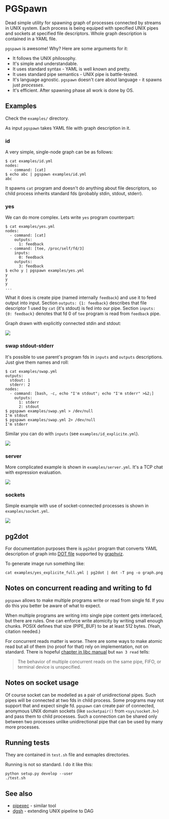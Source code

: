 PGSpawn
=======

Dead simple utility for spawning graph of processes connected by streams in UNIX system. Each process is being equiped with specified UNIX pipes and sockets at specified file descriptors. Whole graph description is contained in a YAML file.

`pgspawn` is awesome! Why? Here are some arguments for it:

* It follows the UNIX philosophy.
* It's simple and understandable.
* It uses standard syntax - YAML is well known and pretty.
* It uses standard pipe semantics - UNIX pipe is battle-tested.
* It's language agnostic. `pgspawn` doesn't care about language - it spawns just *processes*.
* It's efficient. After spawning phase all work is done by OS.

Examples
--------

Check the `examples/` directory.

As input `pgspawn` takes YAML file with graph description in it.

### id

A very simple, single-node graph can be as follows:

    $ cat examples/id.yml
    nodes:
      - command: [cat]
    $ echo abc | pgspawn examples/id.yml
    abc

It spawns `cat` program and doesn't do anything about file descriptors,
so child process inherits standard fds (probably stdin, stdout, stderr).

### yes

We can do more complex. Lets write `yes` program counterpart:

    $ cat examples/yes.yml
    nodes:
      - command: [cat]
        outputs:
          1: feedback
      - command: [tee, /proc/self/fd/3]
        inputs:
          0: feedback
        outputs:
          3: feedback
    $ echo y | pgspawn examples/yes.yml
    y
    y
    y
    ...

What it does is create pipe (named internally `feedback`) and use it to
feed output into input. Section `outputs: {1: feedback}` describes that
file descriptor 1 used by `cat` (it's stdout) is fed into our pipe.
Section `inputs: {0: feedback}` denotes that fd 0 of `tee` program is
read from `feedback` pipe.

Graph drawn with explicitly connected stdin and stdout:

![](images/yes_explicite.png)

### swap stdout-stderr

It's possible to use parent's program fds in `inputs` and `outputs` descriptions.
Just give them names and roll:

    $ cat examples/swap.yml
    outputs:
      stdout: 1
      stderr: 2
    nodes:
      - command: [bash, -c, echo "I'm stdout"; echo "I'm stderr" >&2;]
        outputs:
          1: stderr
          2: stdout
    $ pgspawn examples/swap.yml > /dev/null
    I'm stdout
    $ pgspawn examples/swap.yml 2> /dev/null
    I'm stderr

Similar you can do with `inputs` (see `examples/id_explicite.yml`).

![](images/swap.png)

### server

More complicated example is shown in `examples/server.yml`.
It's a TCP chat with expression evaluation.

![](images/server.png)

### sockets

Simple example with use of socket-connected processes is shown in `examples/socket.yml`.

![](images/socket.png)

pg2dot
------

For documentation purposes there is `pg2dot` program that converts YAML
description of graph into [DOT file](https://en.wikipedia.org/wiki/DOT_(graph_description_language))
supported by [graphviz](http://www.graphviz.org/).

To generate image run something like:

    cat examples/yes_explicite_full.yml | pg2dot | dot -T png -o graph.png

Notes on concurrent reading and writing to fd
---------------------------------------------

`pgspawn` allows to make multiple programs write or read from single fd. If you do this you better be aware of what to expect.

When multiple programs are writing into single pipe content gets interlaced, but there are rules. One can enforce write atomicity by writing small enough chunks. POSIX defines that size (PIPE_BUF) to be at least 512 bytes. (Yeah, citation needed.)

For concurrent reads matter is worse. There are some ways to make atomic read but all of them (no proof for that) rely on implementation, not on standard. There is hopeful [chapter in libc manual](https://www.gnu.org/software/libc/manual/html_node/Pipe-Atomicity.html) but `man 3 read` tells:

> The behavior of multiple concurrent reads on the same pipe, FIFO, or terminal device is unspecified.

Notes on socket usage
---------------------

Of course socket can be modelled as a pair of unidirectional pipes. Such pipes will be connected at two fds in child process. Some programs may not support that and expect single fd. `pgspawn` can create pair of connected, anonymous UNIX domain sockets (like `socketpair()` from `<sys/socket.h>`) and pass them to child processes. Such a connection can be shared only between two processes unlike unidirectional pipe that can be used by many more processes.

Running tests
-------------

They are contained in `test.sh` file and exmaples directories.

Running is not so standard. I do it like this:

    python setup.py develop --user
    ./test.sh

See also
--------

* [pipexec](https://github.com/flonatel/pipexec) - similar tool
* [dgsh](https://www2.dmst.aueb.gr/dds/sw/dgsh/) - extending UNIX pipeline to DAG
